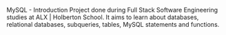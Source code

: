 MySQL - Introduction
Project done during Full Stack Software Engineering studies at ALX | Holberton School. It aims to learn about databases, relational databases, subqueries, tables, MySQL statements and functions.
